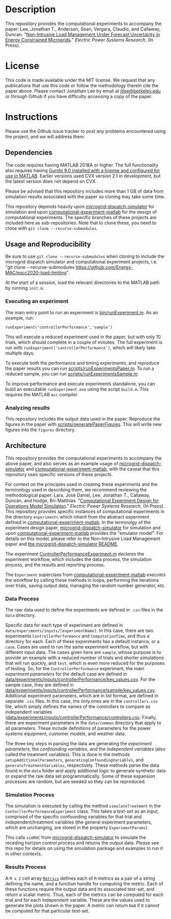 # Description
This repository provides the computational experiments to accompany the paper: Lee, Jonathan T., Anderson, Sean, Vergara, Claudio, and Callaway, Duncan. "[Non-Intrusive Load Management Under Forecast Uncertainty in Energy Constrained Microgrids](http://pscc.epfl.ch/rms/modules/request.php?module=oc_program&action=summary.php&id=453)." *Electric Power Systems Research*, (In Press).

# License
This code is made available under the MIT license. We request that any publications that use this code or follow the methodology therein cite the paper above. Please contact Jonathan Lee by email at jtlee@berkeley.edu or through Github if you have difficulty accessing a copy of the paper.

# Instructions
Please use the Github issue tracker to post any problems encountered using the project, and we will address them.
## Dependencies
The code requires having MATLAB 2018A or higher. The full functionality also requires having [Gurobi 9.0 installed with a license and configured for use in MATLAB](https://www.gurobi.com/documentation/9.0/quickstart_mac/matlab_setting_up_grb_for_.html). Earlier versions used CVX version 2.1 in development, but the latest version does not depend on CVX.

Please be advised that this repository includes more than 1 GB of data from simulation results associated with the paper so cloning may take some time.

This repository depends heavily upon [microgrid-dispatch-simulator](https://github.com/leejt489/microgrid-dispatch-simulator) for simulation and upon [computational-experiment-matlab](https://github.com/leejt489/computational-experiment-matlab) for the design of computational experiments. The specific branches of these projects are included here as sub-repositories. Note that to clone these, you need to clone with `git clone --recurse-submodules`.

## Usage and Reproducibility
Be sure to use `git clone --recurse-submodules` when cloning to include the microgrid dispatch simulator and computational experiment projects, i.e. "git clone --recurse-submodules https://github.com/Energy-MAC/pscc2020-load-limiting".

At the start of a session, load the relevant directories to the MATLAB path by running `init.m`.

### Executing an experiment
The main entry point to run an experiment is [bin/runExperiment.m](https://github.com/Energy-MAC/pscc2020-load-limiting/blob/master/bin/runExperiment.m). As an example, run:
```
runExperiment('controllerPerformance','sample')
```
This will execute a reduced experiment used in the paper, but with only 10 trials, which should complete in a couple of minutes. The full experiment is run with `runExperiment('controllerPerformance')`, which will likely take multiple days.

To execute both the performance and timing experiments, and reproduce the paper results you can run [scripts/runExperimentsPaper.m](https://github.com/Energy-MAC/pscc2020-load-limiting/blob/master/scripts/runExperimentsPaper.m). To run a reduced sample, you can run [scripts/runExperimentsSample.m](https://github.com/Energy-MAC/pscc2020-load-limiting/blob/master/scripts/runExperimentsSample.m).

To improve performance and execute experiments standalone, you can build an executable `runExperiment.exe` using the script `build.m`. This requires the MATLAB `mcc` compiler.

### Analyzing results
This repository includes the output data used in the paper. Reproduce the figures in the paper with [scripts/generatePaperFigures](https://github.com/Energy-MAC/pscc2020-load-limiting/blob/master/scripts/generatePaperFigures.m). This will write new figures into the `figures` directory.

## Architecture
This repository provides the computational experiments to accompany the above paper, and also serves as an example usage of [microgrid-dispatch-simulator](https://github.com/leejt489/microgrid-dispatch-simulator) and [computational-experiment-matlab](https://github.com/leejt489/computational-experiment-matlab), with the caveat that this repository uses specific versions of these projects.

For context on the principles used in creating these experiments and the terminology used in describing them, we recommend reviewing the methodological paper: Lara, José Daniel, Lee, Jonathan T., Callaway, Duncan, and Hodge, Bri-Matthias. "[Computational Experiment Design for Operations Model Simulation](http://pscc.epfl.ch/rms/modules/request.php?module=oc_program&action=summary.php&id=527)." *Electric Power Systems Research*, (In Press). This repository provides specific instances of computational experiments in the directory `experiments` which inherit from the abstract experiment defined in [computational-experiment-matlab](https://github.com/leejt489/computational-experiment-matlab). In the terminolgy of the experiment design paper, [microgrid-dispatch-simulator](https://github.com/leejt489/microgrid-dispatch-simulator) for simulation and upon [computational-experiment-matlab](https://github.com/leejt489/computational-experiment-matlab) provides the "emulator model". For details on this model, please refer to the Non-Intrusive Load Management paper and [the microgrid-dispatch-simulator README](https://github.com/leejt489/microgrid-dispatch-simulator/tree/2953f41f9dd324aa081e29faf608ba104061e800).

The experiment [ControllerPerformanceExperiment.m](https://github.com/Energy-MAC/pscc2020-load-limiting/blob/master/experiments/ControllerPerformanceExperiment.m) *declares* the experiment workflow, which includes the data process, the simulation process, and the results and reporting process.

The `Experiment` superclass from [computational-experiment-matlab](https://github.com/leejt489/computational-experiment-matlab) *executes* the workflow by calling these methods in loops, performing the iterations over trials, saving output data, managing the random number generator, etc.

### Data Process
The raw data used to define the experiments are defined in `.csv` files in the `data` directory.

Specific data for each type of experiment are defined in `data/experiments/inputs/[experimentName]`. In this case, there are two experiments `ControllerPerformance` and `ComputationTime`, and thus a directory for each. Each of these experiments has a default instance, or a `case`. Cases are used to run the same experiment workflow, but with different input data. The cases given here are `sample`, whose purpose is to provide an example with a reduced number of trials and shorter simulations that will run quickly, and `test`, which is even more reduced for the purposes of testing. So, for the `ControllerPerformance` experiment, the main *experiment parameters* for the default case are defined in [data/experiments/inputs/controllerPerformance/key_values.csv](https://github.com/Energy-MAC/pscc2020-load-limiting/blob/master/data/experiments/inputs/controllerPerformance/key_values.csv). For the sample case, they are defined in [data/experiments/inputs/controllerPerformance/sample/key_values.csv](https://github.com/Energy-MAC/pscc2020-load-limiting/blob/master/data/experiments/inputs/controllerPerformance/sample/key_values.csv). Additional experiment parameters, which are in list format, are defined in separate `.csv` files. In this case, the only ones are in the `controllers.csv` file, which simply defines the names of the controllers to compare as independent variables ([data/experiments/inputs/controllerPerformance/controllers.csv](https://github.com/Energy-MAC/pscc2020-load-limiting/blob/master/data/experiments/inputs/controllerPerformance/controllers.csv). Finally, there are experiment parameters in the `data/common` directory that apply to all parameters. These include definitions of parameters for the power systems equipment, customer models, and weather data.

The three key steps in parsing the data are generating the *experiment parameters*, the *confounding variables*, and the *independent variables* (also called the treatment variables). This is done in the methods `setupAdditionalParameters`, `generatingConfoundingVariables`, and `generateTreatmentVariables`, respectively. These methods parse the data found in the `data` folder and apply additional logic to generate synthetic data or expand the raw data set programmatically. Some of these expansion processes are random, but are seeded so they can be reproduced.

### Simulation Process
The simulation is executed by calling the method `simulateTreatment` in the `ContorllerPerformanceExperiment` class. This takes a *test-set* as an input, comprised of the specific confounding variables for that trial and independent/treatment variables (the general experiment parameters, which are unchanging, are stored in the property `ExperimentParams`).

This calls `simRHC` from [microgrid-dispatch-simulator](https://github.com/leejt489/microgrid-dispatch-simulator) to simulate the receding horizon control process and returns the output data. Please see this repo for details on using the simulation package and examples to run it in other contexts.

### Results Process
A `M x 2` cell array [`Metrics`](https://github.com/Energy-MAC/pscc2020-load-limiting/blob/0dee47389c9a7ab4710f0b0456593223dcb345e6/experiments/ControllerPerformanceExperiment.m#L10) defines each of `M` metrics as a pair of a string defining the name, and a function handle for computing the metric. Each of these functions require the output data and its associated test-set, and return a scalar metric. Thus, each of the metrics can be computed for each trial and for each independent variable. These are the values used to generate the plots shown in the paper. A metric can return `NaN` if it cannot be computed for that particular test-set.
